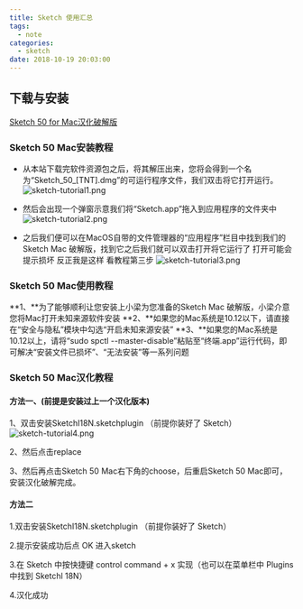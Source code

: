 ```yaml
---
title: Sketch 使用汇总
tags:
  - note
categories:
  - sketch
date: 2018-10-19 20:03:00
---
```


## 下载与安装
[Sketch 50 for Mac汉化破解版](http://www.3322.cc/soft/38346.html)

### Sketch 50 Mac安装教程
* 从本站下载完软件资源包之后，将其解压出来，您将会得到一个名为“Sketch_50_[TNT].dmg”的可运行程序文件，我们双击将它打开运行。
![sketch-tutorial1.png](/images/sketch-tutorial/img1.png)

* 然后会出现一个弹窗示意我们将“Sketch.app”拖入到应用程序的文件夹中
![sketch-tutorial2.png](/images/sketch-tutorial/img2.png)

* 之后我们便可以在MacOS自带的文件管理器的“应用程序”栏目中找到我们的Sketch Mac 破解版，找到它之后我们就可以双击打开将它运行了  打开可能会提示损坏 反正我是这样 看教程第三步
![sketch-tutorial3.png](/images/sketch-tutorial/img3.png)

### Sketch 50 Mac使用教程
**1、**为了能够顺利让您安装上小梁为您准备的Sketch  Mac 破解版，小梁介意您将Mac打开未知来源软件安装
**2、**如果您的Mac系统是10.12以下，请直接在“安全与隐私”模块中勾选“开启未知来源安装”
**3、**如果您的Mac系统是10.12以上，请将“sudo spctl --master-disable”粘贴至“终端.app”运行代码，即可解决“安装文件已损坏”、“无法安装”等一系列问题

### Sketch 50 Mac汉化教程

#### 方法一、(前提是安装过上一个汉化版本)
1、双击安装SketchI18N.sketchplugin （前提你装好了 Sketch）
![sketch-tutorial4.png](/images/sketch-tutorial/img4.png)

2、然后点击replace

3、然后再点击Sketch 50 Mac右下角的choose，后重启Sketch 50 Mac即可，安装汉化破解完成。

#### 方法二
1.双击安装SketchI18N.sketchplugin （前提你装好了 Sketch）

2.提示安装成功后点 OK 进入sketch

3.在 Sketch 中按快捷键 control command + x 实现（也可以在菜单栏中 Plugins 中找到 Sketchl 
18N）

4.汉化成功